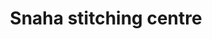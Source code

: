 ---
title: "Snaha stitching centre"
url: /thiruvananthapuram/snaha-stitching-centre/
shop: tailor
---